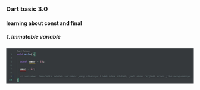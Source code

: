 ### Dart basic 3.0
#### learning about const and final


##### 1. Immutable variable
##### ![Alt Text](https://github.com/aireef/Dart-basic3/blob/main/img/Immutable.jpeg)
